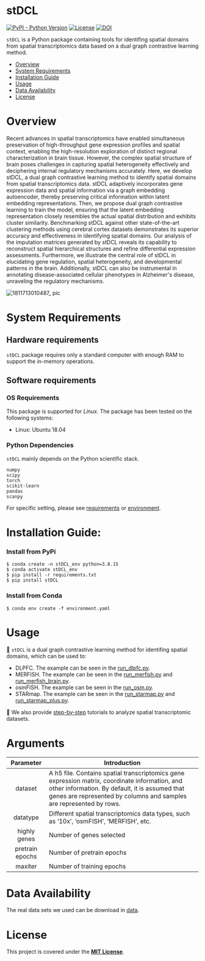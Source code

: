 # stDCL

[![PyPI - Python Version](https://img.shields.io/pypi/v/stDCL)](https://pypi.org/project/stDCL/)
[![License](https://img.shields.io/badge/License-MIT-green.svg)](https://opensource.org/licenses/MIT)
[![DOI](https://zenodo.org/badge/DOI/10.5281/zenodo.10968451.svg)](https://zenodo.org/records/10968451)

`stDCL` is a Python package containing tools for identifing spatial domains from spatial transcriptomics data based on a dual graph contrastive learning method.

- [Overview](#overview)
- [System Requirements](#system-requirements)
- [Installation Guide](#installation-guide)
- [Usage](#Usage)
- [Data Availability](#data-availability)
- [License](#license)


# Overview
Recent advances in spatial transcriptomics have enabled simultaneous preservation of high-throughput gene expression profiles and spatial context, enabling the high-resolution exploration of distinct regional characterization in brain tissue. However, the complex spatial structure of brain poses challenges in capturing spatial heterogeneity effectively and deciphering internal regulatory mechanisms accurately. Here, we develop stDCL, a dual graph contrastive learning method to identify spatial domains from spatial transcriptomics data. stDCL adaptively incorporates gene expression data and spatial information via a graph embedding autoencoder, thereby preserving critical information within latent embedding representations. Then, we propose dual graph contrastive learning to train the model, ensuring that the latent embedding representation closely resembles the actual spatial distribution and exhibits cluster similarity. Benchmarking stDCL against other state-of-the-art clustering methods using cerebral cortex datasets demonstrates its superior accuracy and effectiveness in identifying spatial domains. Our analysis of the imputation matrices generated by stDCL reveals its capability to reconstruct spatial hierarchical structures and refine differential expression assessments. Furthermore, we illustrate the central role of stDCL in elucidating gene regulation, spatial heterogeneity, and developmental patterns in the brain. Additionally, stDCL can also be instrumental in annotating disease-associated cellular phenotypes in Alzheimer's disease, unraveling the regulatory mechanisms.


![1811713010487_ pic](https://github.com/Philyzh8/stDCL/assets/65069252/f15928c1-59c2-4936-82f2-be39a3426456)

# System Requirements
## Hardware requirements
`stDCL` package requires only a standard computer with enough RAM to support the in-memory operations.

## Software requirements
### OS Requirements
This package is supported for *Linux*. The package has been tested on the following systems:
+ Linux: Ubuntu 18.04

### Python Dependencies
`stDCL` mainly depends on the Python scientific stack.
```
numpy
scipy
torch
scikit-learn
pandas
scanpy
```
For specific setting, please see <a href="https://github.com/Philyzh8/stDCL/blob/master/requirements.txt">requirements</a> or <a href="https://github.com/Philyzh8/stDCL/blob/master/environment.yaml">environment</a>.

# Installation Guide:

### Install from PyPi

```
$ conda create -n stDCL_env python=3.8.15
$ conda activate stDCL_env
$ pip install -r requirements.txt
$ pip install stDCL
```

### Install from Conda

```
$ conda env create -f environment.yaml
```

# Usage
:page_facing_up: `stDCL` is a dual graph contrastive learning method for identifing spatial domains, which can be used to:
+ DLPFC. The example can be seen in the <a href="https://github.com/Philyzh8/stDCL/blob/master/tutorial/run_dlpfc.py">run_dlpfc.py</a>.
+ MERFISH. The example can be seen in the <a href="https://github.com/Philyzh8/stDCL/blob/master/tutorial/run_merfish.py">run_merfish.py</a> and <a href="https://github.com/Philyzh8/stDCL/blob/master/tutorial/run_merfish_brain.py">run_merfish_brain.py</a>.
+ osmFISH. The example can be seen in the <a href="https://github.com/Philyzh8/stDCL/blob/master/tutorial/run_osm.py">run_osm.py</a>.
+ STARmap. The example can be seen in the <a href="https://github.com/Philyzh8/stDCL/blob/master/tutorial/run_starmap.py">run_starmap.py</a> and <a href="https://github.com/Philyzh8/stDCL/blob/master/tutorial/run_starmap_plus.py">run_starmap_plus.py</a>.

:page_facing_up: We also provide <a href="https://github.com/Philyzh8/stDCL/tree/master/step-by-step">step-by-step</a> tutorials to analyze spatial transcriptomic datasets.

# Arguments

|    Parameter    | Introduction                                                 |
| :-------------: | ------------------------------------------------------------ |
|    dataset     | A h5 file. Contains spatial transcriptomics gene expression matrix, coordinate information, and other information. By default, it is assumed that genes are represented by columns and samples are represented by rows.|
|  datatype   | Different spatial transcriptomics data types, such as ‘10x’, ‘osmFISH’, ‘MERFISH’, etc.                                    |
|  highly genes   | Number of genes selected                                     |
| pretrain epochs | Number of pretrain epochs                                    |
|     maxiter     | Number of training epochs                                    |



# Data Availability

The real data sets we used can be download in <a href="https://zenodo.org/records/10968451">data</a>.

# License

This project is covered under the <a href="https://github.com/Philyzh8/stDCL/blob/master/LICENSE">**MIT License**</a>.


